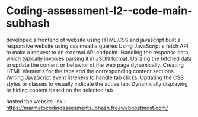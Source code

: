 # Coding-assessment-l2--code-main-subhash
developed a frontend of website using HTML,CSS and javascript
built a responsive website using css meadia queires
Using JavaScript's fetch API to make a request to an external API endpoint.
Handling the response data, which typically involves parsing it in JSON format.
Utilizing the fetched data to update the content or behavior of the web page dynamically.
Creating HTML elements for the tabs and the corresponding content sections.
Writing JavaScript event listeners to handle tab clicks.
Updating the CSS styles or classes to visually indicate the active tab.
Dynamically displaying or hiding content based on the selected tab

hosted the website link :
https://marmetocodingassesmentsubhash.freewebhostmost.com/
